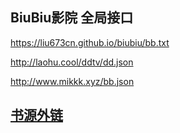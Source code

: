 ## BiuBiu影院 全局接口

https://liu673cn.github.io/biubiu/bb.txt

http://laohu.cool/ddtv/dd.json

http://www.mikkk.xyz/bb.json

## [书源外链](https://shuyuan.miaogongzi.net/ "免注册 上传配置文件")
